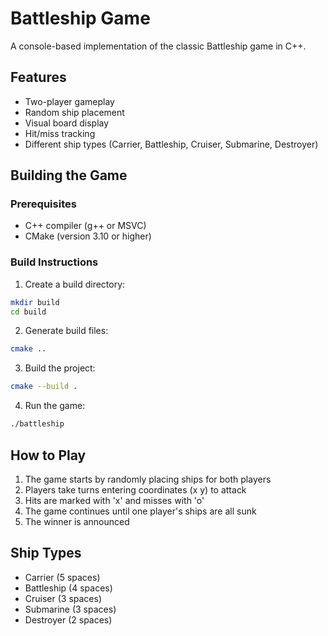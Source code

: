 # Battleship Game

A console-based implementation of the classic Battleship game in C++.

## Features

- Two-player gameplay
- Random ship placement
- Visual board display
- Hit/miss tracking
- Different ship types (Carrier, Battleship, Cruiser, Submarine, Destroyer)

## Building the Game

### Prerequisites

- C++ compiler (g++ or MSVC)
- CMake (version 3.10 or higher)

### Build Instructions

1. Create a build directory:
```bash
mkdir build
cd build
```

2. Generate build files:
```bash
cmake ..
```

3. Build the project:
```bash
cmake --build .
```

4. Run the game:
```bash
./battleship
```

## How to Play

1. The game starts by randomly placing ships for both players
2. Players take turns entering coordinates (x y) to attack
3. Hits are marked with 'x' and misses with 'o'
4. The game continues until one player's ships are all sunk
5. The winner is announced

## Ship Types

- Carrier (5 spaces)
- Battleship (4 spaces)
- Cruiser (3 spaces)
- Submarine (3 spaces)
- Destroyer (2 spaces) 
